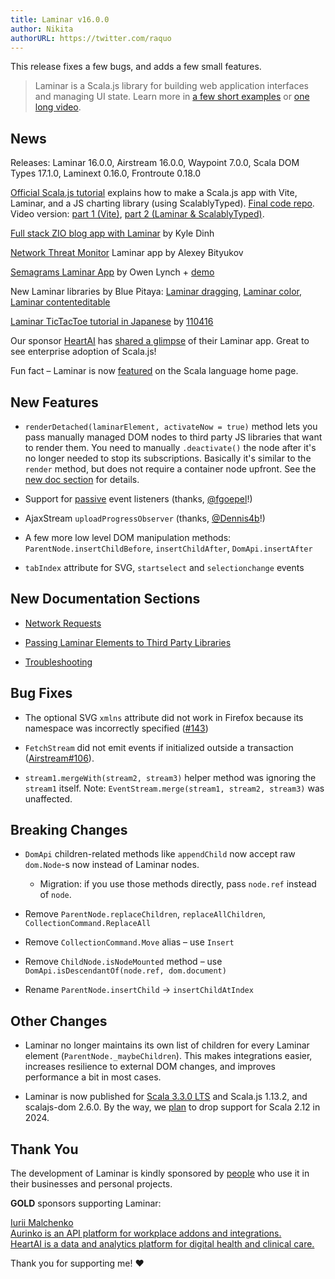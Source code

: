```yaml
---
title: Laminar v16.0.0
author: Nikita
authorURL: https://twitter.com/raquo
---
```


This release fixes a few bugs, and adds a few small features.

<!--truncate-->

> Laminar is a Scala.js library for building web application interfaces and managing UI state. Learn more in [a few short examples](https://demo.laminar.dev) or [one long video](https://www.youtube.com/watch?v=L_AHCkl6L-Q).


## News

Releases: Laminar 16.0.0, Airstream 16.0.0, Waypoint 7.0.0, Scala DOM Types 17.1.0, Laminext 0.16.0, Frontroute 0.18.0

[Official Scala.js tutorial](https://www.scala-js.org/doc/tutorial/) explains how to make a Scala.js app with Vite, Laminar, and a JS charting library (using ScalablyTyped). [Final code repo](https://github.com/sjrd/scalajs-sbt-vite-laminar-chartjs-example). Video version: [part 1 (Vite)](https://www.youtube.com/watch?v=dv7fPmgFTNA), [part 2 (Laminar & ScalablyTyped)](https://www.youtube.com/watch?v=UePrOa_1Am8).

[Full stack ZIO blog app with Laminar](https://github.com/kyledinh/zio-blogapp) by Kyle Dinh

[Network Threat Monitor](https://github.com/alexeybi/threat-monitor) Laminar app by Alexey Bityukov

[Semagrams Laminar App](https://github.com/AlgebraicJulia/Semagrams.jl) by Owen Lynch + [demo](https://semagrams.algebraicjulia.org/apps/dwd/index.html)

New Laminar libraries by Blue Pitaya: [Laminar dragging](https://github.com/blue-pitaya/laminar-dragging), [Laminar color](https://github.com/blue-pitaya/laminar-color), [Laminar contenteditable](https://github.com/blue-pitaya/laminar-contenteditable)

[Laminar TicTacToe tutorial in Japanese](https://zenn.dev/110416/articles/21ff164361b49b) by [110416](https://twitter.com/by110416)

Our sponsor [HeartAI](https://heartai.net/) has [shared a glimpse](https://twitter.com/raquo/status/1666712834938646529/photo/1) of their Laminar app. Great to see enterprise adoption of Scala.js!

Fun fact – Laminar is now [featured](https://twitter.com/raquo/status/1625965955032690688) on the Scala language home page.


## New Features

* `renderDetached(laminarElement, activateNow = true)` method lets you pass manually managed DOM nodes to third party JS libraries that want to render them. You need to manually `.deactivate()` the node after it's no longer needed to stop its subscriptions. Basically it's similar to the `render` method, but does not require a container node upfront. See the [new doc section](https://laminar.dev/documentation#passing-laminar-elements-to-third-party-libraries) for details.

* Support for [passive](https://developer.mozilla.org/en-US/docs/Web/API/EventTarget/addEventListener#passive) event listeners (thanks, [@fgoepel](https://github.com/fgoepel)!)

* AjaxStream `uploadProgressObserver` (thanks, [@Dennis4b](https://github.com/Dennis4b)!)

* A few more low level DOM manipulation methods: `ParentNode.insertChildBefore`, `insertChildAfter`, `DomApi.insertAfter`

* `tabIndex` attribute for SVG, `startselect` and `selectionchange` events


## New Documentation Sections

* [Network Requests](https://laminar.dev/documentation#network-requests)

* [Passing Laminar Elements to Third Party Libraries](https://laminar.dev/documentation#passing-laminar-elements-to-third-party-libraries)

* [Troubleshooting](https://laminar.dev/documentation#troubleshooting)


## Bug Fixes

* The optional SVG `xmlns` attribute did not work in Firefox because its namespace was incorrectly specified ([#143](https://github.com/raquo/Laminar/issues/143))

* `FetchStream` did not emit events if initialized outside a transaction ([Airstream#106](https://github.com/raquo/Airstream/issues/106)).

* `stream1.mergeWith(stream2, stream3)` helper method was ignoring the `stream1` itself. Note: `EventStream.merge(stream1, stream2, stream3)` was unaffected.


## Breaking Changes

* `DomApi` children-related methods like `appendChild` now accept raw `dom.Node`-s now instead of Laminar nodes.

  * Migration: if you use those methods directly, pass `node.ref` instead of `node`. 

* Remove `ParentNode.replaceChildren`, `replaceAllChildren`, `CollectionCommand.ReplaceAll`

* Remove `CollectionCommand.Move` alias – use `Insert`

* Remove `ChildNode.isNodeMounted` method – use `DomApi.isDescendantOf(node.ref, dom.document)`

* Rename `ParentNode.insertChild` -> `insertChildAtIndex`


## Other Changes

* Laminar no longer maintains its own list of children for every Laminar element (`ParentNode._maybeChildren`). This makes integrations easier, increases resilience to external DOM changes, and improves performance a bit in most cases.

* Laminar is now published for [Scala 3.3.0 LTS](https://www.scala-lang.org/blog/2023/05/30/scala-3.3.0-released.html) and Scala.js 1.13.2, and scalajs-dom 2.6.0. By the way, we [plan](https://github.com/raquo/Laminar/issues/132) to drop support for Scala 2.12 in 2024.


## Thank You

The development of Laminar is kindly sponsored by [people](https://github.com/sponsors/raquo) who use it in their businesses and personal projects.

**GOLD** sponsors supporting Laminar:

<div class="-sponsorsList x-alignItemsEnd">
  <div class="-sponsor x-person x-yurique">
    <img class="-avatar x-rounded" src="/img/sponsors/yurique.jpg" alt="" />
    <div class="-text">
      <div class="-name"><a href="https://github.com/yurique">Iurii Malchenko</a></div>
    </div>
  </div>
  <div class="-sponsor x-company x-aurinko">
    <a class="x-noHover" href="https://www.aurinko.io/">
      <img class="-logo" src="/img/sponsors/aurinko-light-300px.png" alt="" />
      <div class="-tagline"><u>Aurinko</u> is an API platform for workplace addons and integrations.</div>
    </a>
  </div>
  <div class="-sponsor x-company x-heartai">
    <a class="x-noHover" href="https://www.heartai.net/">
      <img class="-logo" src="/img/sponsors/heartai.svg" alt="" />
      <div class="-tagline"><u>HeartAI</u> is a data and analytics platform for digital health and clinical care.</div>
    </a>
  </div>
</div>

Thank you for supporting me! ❤️
